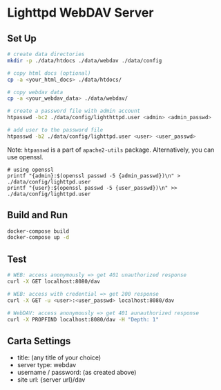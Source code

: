 # Lighttpd WebDAV Server

## Set Up

```bash
# create data directories
mkdir -p ./data/htdocs ./data/webdav ./data/config

# copy html docs (optional)
cp -a <your_html_docs> ./data/htdocs/

# copy webdav data
cp -a <your_webdav_data> ./data/webdav/

# create a password file with admin account
htpasswd -bc2 ./data/config/lighthttpd.user <admin> <admin_passwd>

# add user to the password file
htpasswd -b2 ./data/config/lighttpd.user <user> <user_passwd>
```

Note: `htpasswd` is a part of `apache2-utils` package. Alternatively, you can use openssl.
```
# using openssl
printf "{admin}:$(openssl passwd -5 {admin_passwd})\n" > ./data/config/lighttpd.user
printf "{user}:$(openssl passwd -5 {user_passwd})\n" >> ./data/config/lighttpd.user
```


## Build and Run

```bash
docker-compose build
docker-compose up -d
```

## Test

```bash
# WEB: access anonymously => get 401 unauthorized response
curl -X GET localhost:8080/dav

# WEB: access with credential => get 200 response
curl -X GET -u <user>:<user_passwd> localhost:8080/dav

# WebDAV: access anonymously => get 401 aunauthorized response
curl -X PROPFIND localhost:8080/dav -H "Depth: 1"
```


## Carta Settings

* title: (any title of your choice)
* server type: webdav
* username / password: (as created above)
* site url: {server url}/dav
